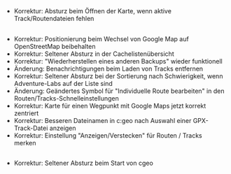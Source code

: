 ##

- Korrektur: Absturz beim Öffnen der Karte, wenn aktive Track/Routendateien fehlen

##

- Korrektur: Positionierung beim Wechsel von Google Map auf OpenStreetMap beibehalten
- Korrektur: Seltener Absturz in der Cachelistenübersicht
- Korrektur: "Wiederherstellen eines anderen Backups" wieder funktionell
- Änderung: Benachrichtigungen beim Laden von Tracks entfernen
- Korrektur: Seltener Absturz bei der Sortierung nach Schwierigkeit, wenn Adventure-Labs auf der Liste sind
- Änderung: Geändertes Symbol für "Individuelle Route bearbeiten" in den Routen/Tracks-Schnelleinstellungen
- Korrektur: Karte für einen Wegpunkt mit Google Maps jetzt korrekt zentriert
- Korrektur: Besseren Dateinamen in c:geo nach Auswahl einer GPX-Track-Datei anzeigen
- Korrektur: Einstellung "Anzeigen/Verstecken" für Routen / Tracks merken

##

- Korrektur: Seltener Absturz beim Start von cgeo
